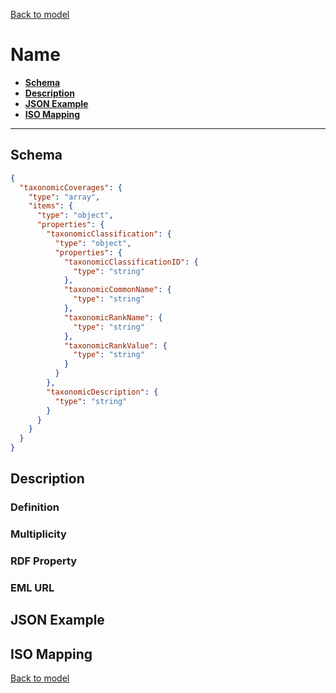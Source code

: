 [Back to model](_base.md)

# Name

- **[Schema](#schema)**
- **[Description](#description)**
- **[JSON Example](#json-example)**
- **[ISO Mapping](#iso-mapping)**
---
## Schema
```json
{
  "taxonomicCoverages": {
    "type": "array",
    "items": {
      "type": "object",
      "properties": {
        "taxonomicClassification": {
          "type": "object",
          "properties": {
            "taxonomicClassificationID": {
              "type": "string"
            },
            "taxonomicCommonName": {
              "type": "string"
            },
            "taxonomicRankName": {
              "type": "string"
            },
            "taxonomicRankValue": {
              "type": "string"
            }
          }
        },
        "taxonomicDescription": {
          "type": "string"
        }
      }
    }
  }
}
```
## Description
### Definition
### Multiplicity
### RDF Property
### EML URL

## JSON Example
## ISO Mapping

[Back to model](_base.md)